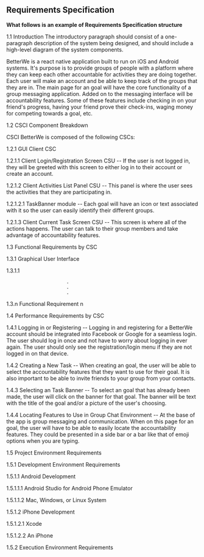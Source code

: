 ##  Requirements Specification

__What follows is an example of Requirements Specification structure__

1.1  Introduction
The introductory paragraph should consist of a one-paragraph description of the system being designed, and should include a high-level diagram of the system components.

BetterWe is a react native application built to run on iOS and Android systems. It's purpose is to provide groups of people with a platform where they can keep each other accountable for activities they are doing together. Each user will make an account and be able to keep track of the groups that they are in. The main page for an goal will have the core functionality of a group messaging application. Added on to the messaging interface will be accountability features. Some of these features include checking in on your friend's progress, having your friend prove their check-ins, waging money for competing towards a goal, etc.

1.2  CSCI Component Breakdown

CSCI BetterWe is composed of the following CSCs:

1.2.1 GUI Client CSC

1.2.1.1 Client Login/Registration Screen CSU -- If the user is not logged in, they will be greeted with this screen to either log in to their account or create an account.

1.2.1.2 Client Activities List Panel CSU -- This panel is where the user sees the activities that they are participating in.

1.2.1.2.1 TaskBanner module -- Each goal will have an icon or text associated with it so the user can easily identify their different groups.

1.2.1.3 Client Current Task Screen CSU -- This screen is where all of the actions happens. The user can talk to their group members and take advantage of accountability features.

1.3  Functional Requirements by CSC

1.3.1  Graphical User Interface

1.3.1.1



                          .
                          .
                          .

1.3.n  Functional Requirement n

1.4  Performance Requirements by CSC

1.4.1  Logging in or Registering -- Logging in and registering for a BetterWe account should be integrated into Facebook or Google for a seamless login. The user should log in once and not have to worry about logging in ever again. The user should only see the registration/login menu if they are not logged in on that device.

1.4.2 Creating a New Task -- When creating an goal, the user will be able to select the accountability features that they want to use for their goal. It is also important to be able to invite friends to your group from your contacts.

1.4.3 Selecting an Task Banner -- To select an goal that has already been made, the user will click on the banner for that goal. The banner will be text with the title of the goal and/or a picture of the user's choosing.

1.4.4 Locating Features to Use in Group Chat Environment -- At the base of the app is group messaging and communication. When on this page for an goal, the user will have to be able to easily locate the accountability features. They could be presented in a side bar or a bar like that of emoji options when you are typing.

1.5  Project Environment Requirements

1.5.1  Development Environment Requirements

1.5.1.1 Android Development

1.5.1.1.1 Android Studio for Android Phone Emulator

1.5.1.1.2 Mac, Windows, or Linux System

1.5.1.2 iPhone Development

1.5.1.2.1 Xcode

1.5.1.2.2 An iPhone


1.5.2  Execution Environment Requirements
